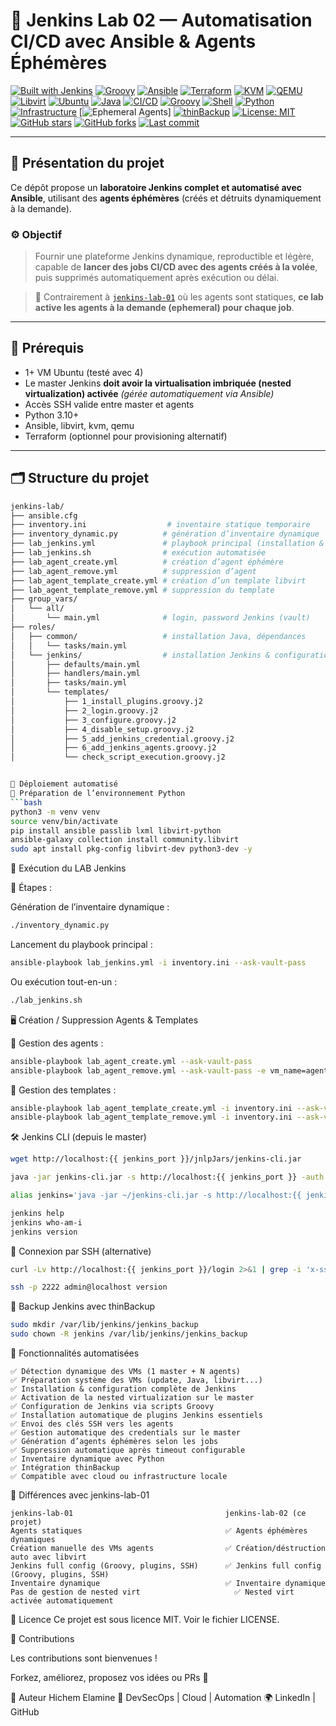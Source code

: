 # 🧪 Jenkins Lab 02 — Automatisation CI/CD avec Ansible & Agents Éphémères

[![Built with Jenkins](https://img.shields.io/badge/Built%20With-Jenkins-blue?logo=jenkins)](https://www.jenkins.io/)
[![Groovy](https://img.shields.io/badge/Script-Groovy-4298B8?logo=apache-groovy)](https://groovy-lang.org/)
[![Ansible](https://img.shields.io/badge/Automation-Ansible-EE0000?logo=ansible)](https://www.ansible.com/)
[![Terraform](https://img.shields.io/badge/Infra-Terraform-7B42BC?logo=terraform)](https://www.terraform.io/)
[![KVM](https://img.shields.io/badge/Virtualization-KVM-ff0000?logo=linux)](https://www.linux-kvm.org/)
[![QEMU](https://img.shields.io/badge/Emulation-QEMU-FF6600?logo=qemu)](https://www.qemu.org/)
[![Libvirt](https://img.shields.io/badge/API-libvirt-000000?logo=linux)](https://libvirt.org/)
[![Ubuntu](https://img.shields.io/badge/OS-Ubuntu-E95420?logo=ubuntu)](https://ubuntu.com/)
[![Java](https://img.shields.io/badge/Java-OpenJDK%2021-blue?logo=java)](https://openjdk.org/)
[![CI/CD](https://img.shields.io/badge/CI%2FCD-Automated-007ec6?logo=githubactions)](https://en.wikipedia.org/wiki/CI/CD)
[![Groovy](https://img.shields.io/badge/DSL-Groovy-8F4BFF?logo=groovy)](https://groovy-lang.org/)
[![Shell](https://img.shields.io/badge/Scripting-Bash-1f425f.svg?logo=gnubash)](https://www.gnu.org/software/bash/)
[![Python](https://img.shields.io/badge/Inventory-Python%203.10+-3670A0?logo=python)](https://python.org)
[![Infrastructure](https://img.shields.io/badge/Topology-Master--Agents-orange?logo=networkx)](https://www.jenkins.io/doc/book/using/using-agents/)
[![Ephemeral Agents](https://img.shields.io/badge/Agents-Ephemeral-lightgrey?logo=jenkins)]
[![thinBackup](https://img.shields.io/badge/Backup-thinBackup-2ECC71?logo=databricks)](https://plugins.jenkins.io/thinbackup/)
[![License: MIT](https://img.shields.io/badge/License-MIT-green.svg)](LICENSE)
[![GitHub stars](https://img.shields.io/github/stars/hichemlamine28/jenkins-lab-02?style=social)](https://github.com/hichemlamine28/jenkins-lab-02/stargazers)
[![GitHub forks](https://img.shields.io/github/forks/hichemlamine28/jenkins-lab-02?style=social)](https://github.com/hichemlamine28/jenkins-lab-02/network)
[![Last commit](https://img.shields.io/github/last-commit/hichemlamine28/jenkins-lab-02)](https://github.com/hichemlamine28/jenkins-lab-02/commits)

---

## 🚀 Présentation du projet

Ce dépôt propose un **laboratoire Jenkins complet et automatisé avec Ansible**, utilisant des **agents éphémères** (créés et détruits dynamiquement à la demande).

### ⚙️ Objectif

> Fournir une plateforme Jenkins dynamique, reproductible et légère, capable de **lancer des jobs CI/CD avec des agents créés à la volée**, puis supprimés automatiquement après exécution ou délai.

> 🔄 Contrairement à [`jenkins-lab-01`](https://github.com/hichemlamine28/jenkins-lab-01) où les agents sont statiques, **ce lab active les agents à la demande (ephemeral) pour chaque job**.

---

## 🧱 Prérequis

- 1+ VM Ubuntu (testé avec 4)
- Le master Jenkins **doit avoir la virtualisation imbriquée (nested virtualization) activée** *(gérée automatiquement via Ansible)*
- Accès SSH valide entre master et agents
- Python 3.10+
- Ansible, libvirt, kvm, qemu
- Terraform (optionnel pour provisioning alternatif)

---

## 🗂️ Structure du projet

```bash
jenkins-lab/
├── ansible.cfg
├── inventory.ini                  # inventaire statique temporaire
├── inventory_dynamic.py          # génération d’inventaire dynamique
├── lab_jenkins.yml               # playbook principal (installation & config)
├── lab_jenkins.sh                # exécution automatisée
├── lab_agent_create.yml          # création d’agent éphémère
├── lab_agent_remove.yml          # suppression d’agent
├── lab_agent_template_create.yml # création d’un template libvirt
├── lab_agent_template_remove.yml # suppression du template
├── group_vars/
│   └── all/
│       └── main.yml              # login, password Jenkins (vault)
├── roles/
│   ├── common/                   # installation Java, dépendances
│   │   └── tasks/main.yml
│   └── jenkins/                  # installation Jenkins & configuration
│       ├── defaults/main.yml
│       ├── handlers/main.yml
│       ├── tasks/main.yml
│       └── templates/
│           ├── 1_install_plugins.groovy.j2
│           ├── 2_login.groovy.j2
│           ├── 3_configure.groovy.j2
│           ├── 4_disable_setup.groovy.j2
│           ├── 5_add_jenkins_credential.groovy.j2
│           ├── 6_add_jenkins_agents.groovy.j2
│           └── check_script_execution.groovy.j2


🧪 Déploiement automatisé
🐍 Préparation de l’environnement Python
```bash
python3 -m venv venv
source venv/bin/activate
pip install ansible passlib lxml libvirt-python
ansible-galaxy collection install community.libvirt
sudo apt install pkg-config libvirt-dev python3-dev -y
```

🚀 Exécution du LAB Jenkins

📌 Étapes :

Génération de l’inventaire dynamique :

```bash
./inventory_dynamic.py
```

Lancement du playbook principal :

```bash
ansible-playbook lab_jenkins.yml -i inventory.ini --ask-vault-pass
```

Ou exécution tout-en-un :

```bash
./lab_jenkins.sh
```

🖥️ Création / Suppression Agents & Templates

🔧 Gestion des agents :

```bash
ansible-playbook lab_agent_create.yml --ask-vault-pass
ansible-playbook lab_agent_remove.yml --ask-vault-pass -e vm_name=agent_949f
```

🧱 Gestion des templates :

```bash
ansible-playbook lab_agent_template_create.yml -i inventory.ini --ask-vault-pass
ansible-playbook lab_agent_template_remove.yml -i inventory.ini --ask-vault-pass
```

🛠️ Jenkins CLI (depuis le master)

```bash
wget http://localhost:{{ jenkins_port }}/jnlpJars/jenkins-cli.jar

java -jar jenkins-cli.jar -s http://localhost:{{ jenkins_port }} -auth admin:password version

alias jenkins='java -jar ~/jenkins-cli.jar -s http://localhost:{{ jenkins_port }} -auth admin:password'

jenkins help
jenkins who-am-i
jenkins version
```

🔑 Connexion par SSH (alternative)

```bash
curl -Lv http://localhost:{{ jenkins_port }}/login 2>&1 | grep -i 'x-ssh-endpoint'

ssh -p 2222 admin@localhost version
```

💾 Backup Jenkins avec thinBackup
```bash
sudo mkdir /var/lib/jenkins/jenkins_backup
sudo chown -R jenkins /var/lib/jenkins/jenkins_backup
```



🧩 Fonctionnalités automatisées
```text
✅ Détection dynamique des VMs (1 master + N agents)
✅ Préparation système des VMs (update, Java, libvirt...)
✅ Installation & configuration complète de Jenkins
✅ Activation de la nested virtualization sur le master
✅ Configuration de Jenkins via scripts Groovy
✅ Installation automatique de plugins Jenkins essentiels
✅ Envoi des clés SSH vers les agents
✅ Gestion automatique des credentials sur le master
✅ Génération d’agents éphémères selon les jobs
✅ Suppression automatique après timeout configurable
✅ Inventaire dynamique avec Python
✅ Intégration thinBackup
✅ Compatible avec cloud ou infrastructure locale
```


🧠 Différences avec jenkins-lab-01

```text
jenkins-lab-01                                  jenkins-lab-02 (ce projet)
Agents statiques                                ✅ Agents éphémères dynamiques
Création manuelle des VMs agents                ✅ Création/déstruction auto avec libvirt
Jenkins full config (Groovy, plugins, SSH)      ✅ Jenkins full config (Groovy, plugins, SSH)
Inventaire dynamique                            ✅ Inventaire dynamique
Pas de gestion de nested virt	                  ✅ Nested virt activée automatiquement
```

📄 Licence
Ce projet est sous licence MIT. Voir le fichier LICENSE.

🤝 Contributions

Les contributions sont bienvenues !  

Forkez, améliorez, proposez vos idées ou PRs 🙏

👤 Auteur
Hichem Elamine
💼 DevSecOps | Cloud | Automation
🌍 LinkedIn | GitHub

